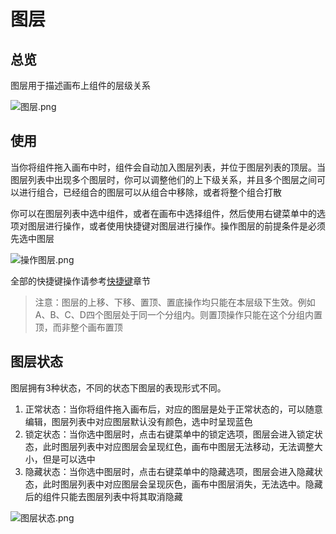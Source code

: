 # 图层

## 总览

图层用于描述画布上组件的层级关系

![图层.png](图层.png)

## 使用

当你将组件拖入画布中时，组件会自动加入图层列表，并位于图层列表的顶层。当图层列表中出现多个图层时，你可以调整他们的上下级关系，并且多个图层之间可以进行组合，已经组合的图层可以从组合中移除，或者将整个组合打散

你可以在图层列表中选中组件，或者在画布中选择组件，然后使用右键菜单中的选项对图层进行操作，或者使用快捷键对图层进行操作。操作图层的前提条件是必须先选中图层

![操作图层.png](操作图层.png)

全部的快捷键操作请参考[快捷键](functions/main_desiner/hotkey.md)章节

> 注意：图层的上移、下移、置顶、置底操作均只能在本层级下生效。例如A、B、C、D四个图层处于同一个分组内。则置顶操作只能在这个分组内置顶，而非整个画布置顶

## 图层状态

图层拥有3种状态，不同的状态下图层的表现形式不同。

1. 正常状态：当你将组件拖入画布后，对应的图层是处于正常状态的，可以随意编辑，图层列表中对应图层默认没有颜色，选中时呈现蓝色
2. 锁定状态：当你选中图层时，点击右键菜单中的锁定选项，图层会进入锁定状态，此时图层列表中对应图层会呈现红色，画布中图层无法移动，无法调整大小，但是可以选中
3. 隐藏状态：当你选中图层时，点击右键菜单中的隐藏选项，图层会进入隐藏状态，此时图层列表中对应图层会呈现灰色，画布中图层消失，无法选中。隐藏后的组件只能去图层列表中将其取消隐藏

![图层状态.png](图层状态.png)

